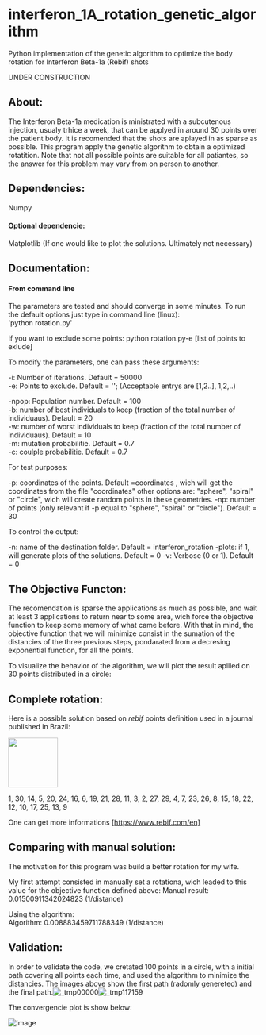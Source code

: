 # interferon_1A_rotation_genetic_algorithm
Python implementation of the genetic algorithm to optimize the body rotation for Interferon Beta-1a (Rebif) shots

UNDER CONSTRUCTION

## About:
The Interferon Beta-1a medication is ministrated with a subcutenous injection, usualy trhice a week, that can be applyed in around 30 points over the patient body. It is recomended that the shots are aplayed in as sparse as possible. This program apply the genetic algorithm to obtain a optimized rotatition. Note that not all possible points are suitable for all patiantes, so the answer for this problem may vary from on person to another.

## Dependencies:

Numpy

#### Optional dependencie:

Matplotlib (If one would like to plot the solutions. Ultimately not necessary)

## Documentation:

#### From command line

The parameters are tested and should converge in some minutes. To run the default options just type in command line (linux):    
   'python rotation.py'

If you want to exclude some points:
     python rotation.py-e [list of points to exlude]

To modify the parameters, one can pass these arguments:

-i: Number of iterations. Default = 50000  
-e: Points to exclude. Default = ''; (Acceptable entrys are [1,2..], 1,2,..)  
  
-npop: Population number. Default = 100  
-b: number of best individuals to keep (fraction of the total number of individuaus). Default = 20  
-w: number of worst individuals to keep (fraction of the total number of individuaus). Default = 10  
-m: mutation probabilitie. Default = 0.7  
-c: coulple probabilitie. Default = 0.7  

For test purposes:

-p: coordinates of the points. Default =coordinates , wich will get the coordinates from the file "coordinates"
    other options are: "sphere", "spiral" or "circle", wich will create random points in these geometries. 
-np: number of points (only relevant if -p equal to "sphere", "spiral" or "circle"). Default = 30

To control the output:

-n: name of the destination folder. Default = interferon_rotation
-plots: if 1, will generate plots of the solutions. Default = 0
-v: Verbose (0 or 1). Default = 0

## The Objective Functon:

The recomendation is sparse the applications as much as possible, and wait at least 3 applications to return near to some area, wich force the objective function to keep some memory of what came before. With that in mind, the objective function that we will minimize consist in the sumation of the distancies of the three previous steps, pondarated from a decresing exponential function, for all the points.

To visualize the behavior of the algorithm, we will plot the result apllied on 30 points distributed in a circle:


## Complete rotation:
Here is a possible solution based on *rebif* points definition used in a journal published in Brazil:

<img src="https://user-images.githubusercontent.com/78453361/114648406-1d542700-9cb5-11eb-9b56-c470074df9e9.png" width="100">

1, 30, 14,  5, 20, 24, 16,  6, 19, 21, 28, 11,  3,  2, 27, 29,  4,  7, 23, 26,  8, 15, 18, 22, 12, 10, 17, 25, 13,  9
 
One can get more informations [https://www.rebif.com/en]

## Comparing with manual solution:

The motivation for this program was build a better rotation for my wife. 

My first attempt consisted in manually set a rotationa, wich leaded to this value for the objective function defined above:
Manual result: 0.01500911342024823 (1/distance)

Using the algorithm:           
Algorithm: 0.008883459711788349 (1/distance)



## Validation:

In order to validate the code, we cretated 100 points in a circle, with a initial path covering all points each time, and used the algorithm to minimize the distancies. The images above show the first path (radomly genereted) and the final path.![_tmp00000](https://user-images.githubusercontent.com/78453361/113072812-50b79180-919e-11eb-94ba-4ee2159d3654.png)![_tmp117159](https://user-images.githubusercontent.com/78453361/113072823-56ad7280-919e-11eb-8ba5-b4f874111dc5.png)



The convergencie plot is show below:

![image](https://user-images.githubusercontent.com/78453361/113073076-c9b6e900-919e-11eb-83d0-2911cc743a3d.png)
